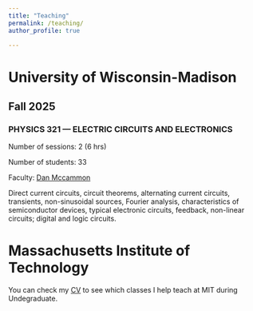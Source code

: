```yaml
---
title: "Teaching"
permalink: /teaching/
author_profile: true

---
```


# University of Wisconsin-Madison
## Fall 2025
### **PHYSICS 321 — ELECTRIC CIRCUITS AND ELECTRONICS**

Number of sessions: 2 (6 hrs)

Number of students: 33

Faculty: [Dan Mccammon](https://www.physics.wisc.edu/directory/mccammon-dan/)

Direct current circuits, circuit theorems, alternating current circuits, transients, non-sinusoidal sources, Fourier analysis, characteristics of semiconductor devices, typical electronic circuits, feedback, non-linear circuits; digital and logic circuits.

# Massachusetts Institute of Technology

You can check my [CV](/cv/) to see which classes I help teach at MIT during Undegraduate.